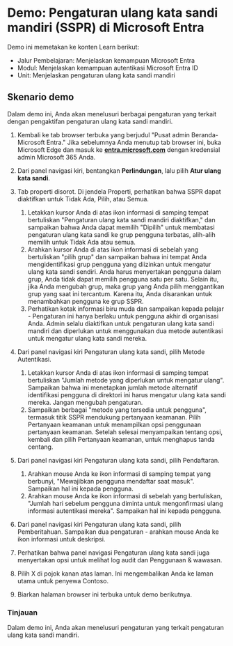 <!---
---
Demo: Judul: 'Pengaturan ulang kata sandi mandiri (SSPR) di Microsoft Entra' Jalur Pembelajaran/Modul/Unit: 'Jalur Pembelajaran: Menjelaskan kemampuan Microsoft Entra; Modul 2: Menjelaskan kemampuan autentikasi Microsoft Entra ID; Unit 4: Menjelaskan pengaturan ulang kata sandi mandiri'
---
--->

# Demo: Pengaturan ulang kata sandi mandiri (SSPR) di Microsoft Entra

Demo ini memetakan ke konten Learn berikut:

- Jalur Pembelajaran: Menjelaskan kemampuan Microsoft Entra
- Modul: Menjelaskan kemampuan autentikasi Microsoft Entra ID
- Unit: Menjelaskan pengaturan ulang kata sandi mandiri

## Skenario demo

Dalam demo ini, Anda akan menelusuri berbagai pengaturan yang terkait dengan pengaktifan pengaturan ulang kata sandi mandiri.

1. Kembali ke tab browser terbuka yang berjudul "Pusat admin Beranda-Microsoft Entra."  Jika sebelumnya Anda menutup tab browser ini, buka Microsoft Edge dan masuk ke **[entra.microsoft.com](https://entra.microsoft.com)** dengan kredensial admin Microsoft 365 Anda.

1. Dari panel navigasi kiri, bentangkan **Perlindungan**, lalu pilih **Atur ulang kata sandi**.

1. Tab properti disorot.  Di jendela Properti, perhatikan bahwa SSPR dapat diaktifkan untuk Tidak Ada, Pilih, atau Semua.
    1. Letakkan kursor Anda di atas ikon informasi di samping tempat bertuliskan "Pengaturan ulang kata sandi mandiri diaktifkan," dan sampaikan bahwa Anda dapat memilih "Dipilih" untuk membatasi pengaturan ulang kata sandi ke grup pengguna terbatas, alih-alih memilih untuk Tidak Ada atau semua.
    1. Arahkan kursor Anda di atas ikon informasi di sebelah yang bertuliskan "pilih grup" dan sampaikan bahwa ini tempat Anda mengidentifikasi grup pengguna yang diizinkan untuk mengatur ulang kata sandi sendiri.   Anda harus menyertakan pengguna dalam grup, Anda tidak dapat memilih pengguna satu per satu.  Selain itu, jika Anda mengubah grup, maka grup yang Anda pilih menggantikan grup yang saat ini tercantum.  Karena itu, Anda disarankan untuk menambahkan pengguna ke grup SSPR.
    1. Perhatikan kotak informasi biru muda dan sampaikan kepada pelajar - Pengaturan ini hanya berlaku untuk pengguna akhir di organisasi Anda. Admin selalu diaktifkan untuk pengaturan ulang kata sandi mandiri dan diperlukan untuk menggunakan dua metode autentikasi untuk mengatur ulang kata sandi mereka.

1. Dari panel navigasi kiri Pengaturan ulang kata sandi, pilih Metode Autentikasi.
    1. Letakkan kursor Anda di atas ikon informasi di samping tempat bertuliskan "Jumlah metode yang diperlukan untuk mengatur ulang".  Sampaikan bahwa ini menetapkan jumlah metode alternatif identifikasi pengguna di direktori ini harus mengatur ulang kata sandi mereka.   Jangan mengubah pengaturan.
    1. Sampaikan berbagai "metode yang tersedia untuk pengguna", termasuk titik SSPR mendukung pertanyaan keamanan. Pilih Pertanyaan keamanan untuk menampilkan opsi penggunaan pertanyaan keamanan. Setelah selesai menyampaikan tentang opsi, kembali dan pilih Pertanyaan keamanan, untuk menghapus tanda centang.

1. Dari panel navigasi kiri Pengaturan ulang kata sandi, pilih Pendaftaran.
    1. Arahkan mouse Anda ke ikon informasi di samping tempat yang berbunyi, "Mewajibkan pengguna mendaftar saat masuk".   Sampaikan hal ini kepada pengguna.  
    1. Arahkan mouse Anda ke ikon informasi di sebelah yang bertuliskan, "Jumlah hari sebelum pengguna diminta untuk mengonfirmasi ulang informasi autentikasi mereka".   Sampaikan hal ini kepada pengguna.  

1. Dari panel navigasi kiri Pengaturan ulang kata sandi, pilih Pemberitahuan.  Sampaikan dua pengaturan - arahkan mouse Anda ke ikon informasi untuk deskripsi.

1. Perhatikan bahwa panel navigasi Pengaturan ulang kata sandi juga menyertakan opsi untuk melihat log audit dan Penggunaan & wawasan.

1. Pilih X di pojok kanan atas laman. Ini mengembalikan Anda ke laman utama untuk penyewa Contoso.

1. Biarkan halaman browser ini terbuka untuk demo berikutnya.

### Tinjauan

Dalam demo ini, Anda akan menelusuri pengaturan yang terkait pengaturan ulang kata sandi mandiri.
